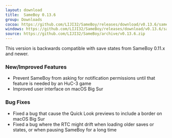 ```yaml
---
layout: download
title:  SameBoy 0.13.6
group: Downloads
cocoa: https://github.com/LIJI32/SameBoy/releases/download/v0.13.6/sameboy_cocoa_v0.13.6.zip
windows: https://github.com/LIJI32/SameBoy/releases/download/v0.13.6/sameboy_winsdl_v0.13.6.zip
source: https://github.com/LIJI32/SameBoy/archive/v0.13.6.zip
---
```

This version is backwards compatible with save states from SameBoy 0.11.x and newer.

### New/Improved Features
* Prevent SameBoy from asking for notification permissions until that feature is needed by an HuC-3 game
* Improved user interface on macOS Big Sur

### Bug Fixes
* Fixed a bug that cause the Quick Look previews to include a border on macOS Big Sur
* Fixed a bug where the RTC might drift when loading older saves or states, or when pausing SameBoy for a long time
